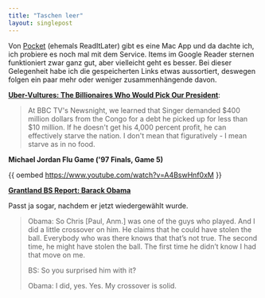 ```yaml
---
title: "Taschen leer"
layout: singlepost
---
```


Von [Pocket](http://getpocket.com) (ehemals ReadItLater) gibt es eine Mac App und da dachte ich, ich probiere es noch mal mit dem Service. Items im Google Reader sternen funktioniert zwar ganz gut, aber vielleicht geht es besser. Bei dieser Gelegenheit habe ich die gespeicherten Links etwas aussortiert, deswegen folgen ein paar mehr oder weniger zusammenhängende davon.

**[Uber-Vultures: The Billionaires Who Would Pick Our President](http://truth-out.org/news/item/3772:ubervultures-the-billionaires-who-would-pick-our-president)**:

> At BBC TV's Newsnight, we learned that Singer demanded $400 million dollars from the Congo for a debt he picked up for less than $10 million. If he doesn't get his 4,000 percent profit, he can effectively starve the nation. I don't mean that figuratively - I mean starve as in no food.

**Michael Jordan Flu Game ('97 Finals, Game 5)**

{{ oembed https://www.youtube.com/watch?v=A4BswHnf0xM }}

**[Grantland BS Report: Barack Obama](http://www.grantland.com/blog/the-triangle/post/_/id/18690/b-s-report-transcript-barack-obama)**

Passt ja sogar, nachdem er jetzt wiedergewählt wurde.

> Obama: So Chris [Paul, Anm.] was one of the guys who played. And I did a little crossover on him. He claims that he could have stolen the ball. Everybody who was there knows that that’s not true. The second time, he might have stolen the ball. The first time he didn’t know I had that move on me.
>
> BS: So you surprised him with it?
>
> Obama: I did, yes. Yes. My crossover is solid.